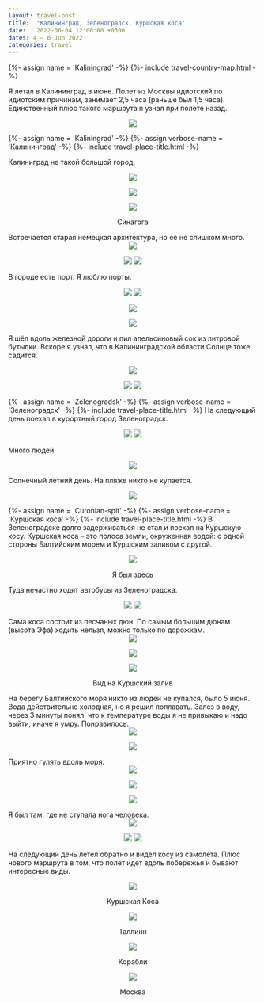 ```yaml
---
layout: travel-post
title:  "Калининград, Зеленоградск, Куршская коса"
date:   2022-06-04 12:00:00 +0300
dates: 4 – 6 Jun 2022
categories: travel
---
```


{%- assign name = 'Kaliningrad' -%}
{%- include travel-country-map.html -%}

Я летал в Калининград в июне. Полет из Москвы идиотский по идиотским причинам, занимает 2,5 часа (раньше был 1,5 часа). Единственный плюс такого маршрута я узнал при полете назад.
<center>
<img src="{{site.baseurl}}/assets/img/kaliningrad/0.png" />
<p class="image-label">
</p>
</center>

<center></center>

{%- assign name = 'Kaliningrad' -%}
{%- assign verbose-name = 'Калининград' -%}
{%- include travel-place-title.html -%}

Калиниград не такой большой город.
<center>
<img src="{{site.baseurl}}/assets/img/kaliningrad/1.jpg" />
<p class="image-label">
</p>
</center>
<center>
<img src="{{site.baseurl}}/assets/img/kaliningrad/2.jpg" />
<p class="image-label">
</p>
</center>
<center>
<img src="{{site.baseurl}}/assets/img/kaliningrad/3.jpg" />
<p class="image-label">
Синагога
</p>
</center>
Встречается старая немецкая архитектура, но её не слишком много.
<center>
<img src="{{site.baseurl}}/assets/img/kaliningrad/5.jpg" />
<p class="image-label">
</p>
</center>

<center>
    <div class="side-by-side">
        <img src="{{site.baseurl}}/assets/img/kaliningrad/7.jpg" />
        <img src="{{site.baseurl}}/assets/img/kaliningrad/6.jpg" />
    </div>
    <p class="image-label"></p>
</center>

В городе есть порт. Я люблю порты.
<center>
    <div class="side-by-side">
        <img src="{{site.baseurl}}/assets/img/kaliningrad/8.jpg" />
        <img src="{{site.baseurl}}/assets/img/kaliningrad/9.jpg" />
    </div>
    <p class="image-label"></p>
</center>

<center>
<img src="{{site.baseurl}}/assets/img/kaliningrad/10.jpg" />
<p class="image-label">
</p>
</center>

<center>
<img src="{{site.baseurl}}/assets/img/kaliningrad/12.jpg" />
<p class="image-label">
</p>
</center>

Я шёл вдоль железной дороги и пил апельсиновый сок из литровой бутылки. Вскоре я узнал, что в Калининградской области Солнце тоже садится.
<center>
<img src="{{site.baseurl}}/assets/img/kaliningrad/13.jpg" />
<p class="image-label">
</p>
</center>

<center>
    <div class="side-by-side">
        <img src="{{site.baseurl}}/assets/img/kaliningrad/14.jpg" />
        <img src="{{site.baseurl}}/assets/img/kaliningrad/15.jpg" />
    </div>
    <p class="image-label"></p>
</center>

{%- assign name = 'Zelenogradsk' -%}
{%- assign verbose-name = 'Зеленоградск' -%}
{%- include travel-place-title.html -%}
На следующий день поехал в курортный город Зеленоградск. 
<center>
    <div class="side-by-side-lp">
        <img src="{{site.baseurl}}/assets/img/kaliningrad/16.jpg" />
        <img src="{{site.baseurl}}/assets/img/kaliningrad/17.jpg" />
    </div>
    <p class="image-label"></p>
</center>

Много людей.
<center>
<img src="{{site.baseurl}}/assets/img/kaliningrad/18.jpg" />
<p class="image-label">
</p>
</center>

Солнечный летний день. На пляже никто не купается.
<center>
<img src="{{site.baseurl}}/assets/img/kaliningrad/19.jpg" />
<p class="image-label">
</p>
</center>

{%- assign name = 'Curonian-spit' -%}
{%- assign verbose-name = 'Куршская коса' -%}
{%- include travel-place-title.html -%}
В Зеленоградске долго задерживаться не стал и поехал на Куршскую косу. Куршская коса – это полоса земли, окруженная водой: с одной стороны Балтийским морем и Куршским заливом с другой.
<center>
<img src="{{site.baseurl}}/assets/img/kaliningrad/1.png" />
<p class="image-label">
Я был здесь
</p>
</center>

Туда нечастно ходят автобусы из Зеленоградска.
<center>
    <div class="side-by-side">
        <img src="{{site.baseurl}}/assets/img/kaliningrad/20.jpg" />
        <img src="{{site.baseurl}}/assets/img/kaliningrad/21.jpg" />
    </div>
    <p class="image-label"></p>
</center>
Сама коса состоит из песчаных дюн. По самым большим дюнам (высота Эфа) ходить нельзя, можно только по дорожкам.
<center>
<img src="{{site.baseurl}}/assets/img/kaliningrad/22.jpg" />
<p class="image-label">
</p>
</center>
<center>
<img src="{{site.baseurl}}/assets/img/kaliningrad/23.jpg" />
<p class="image-label">
</p>
</center>
<center>
<img src="{{site.baseurl}}/assets/img/kaliningrad/24.jpg" />
<p class="image-label">
Вид на Куршский залив
</p>
</center>
На берегу Балтийского моря никто из людей не купался, было 5 июня. Вода действительно холодная, но я решил поплавать. Залез в воду, через 3 минуты понял, что к температуре воды я не привыкаю и надо выйти, иначе я умру. Понравилось.
<center>
<img src="{{site.baseurl}}/assets/img/kaliningrad/25.jpg" />
<p class="image-label">
</p>
</center>
<center>
<img src="{{site.baseurl}}/assets/img/kaliningrad/26.jpg" />
<p class="image-label">
</p>
</center>
Приятно гулять вдоль моря.
<center>
<img src="{{site.baseurl}}/assets/img/kaliningrad/27.jpg" />
<p class="image-label">
</p>
</center>
<center>
<img src="{{site.baseurl}}/assets/img/kaliningrad/29.jpg" />
<p class="image-label">
</p>
</center>
<center>
<img src="{{site.baseurl}}/assets/img/kaliningrad/30.jpg" />
<p class="image-label">
</p>
</center>
Я был там, где не ступала нога человека.
<center>
<img src="{{site.baseurl}}/assets/img/kaliningrad/31.jpg" />
<p class="image-label">
</p>
</center>

<center>
    <div class="side-by-side">
        <img src="{{site.baseurl}}/assets/img/kaliningrad/32.jpg" />
        <img src="{{site.baseurl}}/assets/img/kaliningrad/33.jpg" />
    </div>
    <p class="image-label"></p>
</center>

На следующий день летел обратно и видел косу из самолета. Плюс нового маршрута в том, что полет идет вдоль побережья и бывают интересные виды.
<center>
    <div class="side-by-side">
    <div>
        <img src="{{site.baseurl}}/assets/img/kaliningrad/34.jpg" />
    <p class="image-label">Куршская Коса</p>
    </div>
    <div>
        <img src="{{site.baseurl}}/assets/img/kaliningrad/35.jpg" />
    <p class="image-label">Таллинн</p>
    </div>
    </div>
</center>
<center>
    <div class="side-by-side">
        <div>
            <img src="{{site.baseurl}}/assets/img/kaliningrad/36.jpg" />
            <p class="image-label">Корабли</p>
        </div>
        <div>
            <img src="{{site.baseurl}}/assets/img/kaliningrad/37.jpg" />
            <p class="image-label">Москва</p>
        </div>
    </div>
</center>